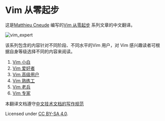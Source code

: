 # Vim 从零起步

这是[Matthieu Cneude](https://twitter.com/Cneude_Matthieu) 编写的[Vim 从零起步](https://thevaluable.dev/vim-beginner/) 系列文章的中文翻译。

![vim_expert](https://thevaluable.dev/images/2021/vim_expert/vim_expert.webp)

该系列包含的内容针对不同阶段、不同水平的Vim 用户，对 Vim 感兴趣读者可根据自身等级选择不同的内容来阅读。

1. [Vim 小白](./docs/vim-beginner.md)
2. [Vim 爱好者](./docs/vim-intermediate.md)
3. [Vim 高级用户](./docs/vim-advanced.md)
4. [Vim 熟练工](./docs/vim-adept.md)
5. [Vim 老兵](./docs/vim-veteran.md)
6. [Vim 专家](./docs/vim-expert.md)

本翻译文档遵守[中文技术文档的写作规范](https://github.com/ruanyf/document-style-guide)

Licensed under <a href='https://creativecommons.org/licenses/by-sa/4.0'>CC BY-SA 4.0<a/>.
